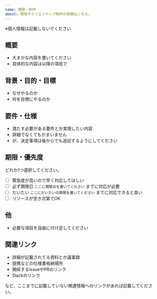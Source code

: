 ```yaml
---
name: 開発・制作
about: 開発やクリエイティブ制作の依頼はこちら。
---
```


※個人情報は記載しないでください

## 概要

- 大まかな内容を書いてください
- 具体的な内容は以降の項目で

## 背景・目的・目標

- なぜやるのか
- 何を目標にやるのか

## 要件・仕様

- 満たす必要がある要件とか実現したい内容
- 詳細でなくてもかまいません
- が、決定事項は後からでも追記するようにしてください

## 期限・優先度

どれか1つ選択してください。

- [ ] 緊急度が高いので早く対応してほしい
- [ ] 必ず期限日 `ここに期限日を書いてください` までに対応が必要
- [ ] だいたい `ここにだいたいの期限を書いてください` までに対応できると良い
- [ ] リソースが空き次第でOK

## 他

- 必要な項目を自由に付け足してください

## 関連リンク

- 詳細が記載されてる資料とか議事録
- 提携などの仕様書格納場所
- 関係するIssueやPRのリンク
- Slackのリンク

など、ここまでに記載していない関連情報へのリンクがあれば記載してください。
